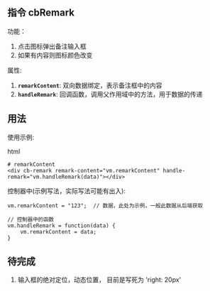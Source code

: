 ## 指令 cbRemark

功能：
  1. 点击图标弹出备注输入框
  2. 如果有内容则图标颜色改变
  

属性:
  1. **`remarkContent`**: 双向数据绑定，表示备注框中的内容
  2. **`handleRemark`**: 回调函数，调用父作用域中的方法，用于数据的传递
  

## 用法 

使用示例:

html

```
# remarkContent
<div cb-remark remark-content="vm.remarkContent" handle-remark="vm.handleRemark(data)"></div>
```

控制器中(示例写法，实际写法可能有出入):

```
vm.remarkContent = "123";  // 数据，此处为示例，一般此数据从后端获取

// 控制器中的函数
vm.handleRemark = function(data) {
    vm.remarkContent = data;
}
```

## 待完成
1. 输入框的绝对定位，动态位置， 目前是写死为 'right: 20px'


